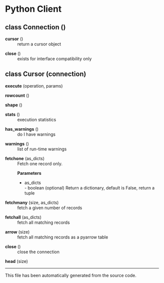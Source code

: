 # Python Client

<!--- this page is automatically build from connection.py --->

<!--- target format
<dl>
    <dt><h2>class <b>Schema</b> (definition)</h2></dt>  
    <dd>
    Tests a dictionary against a schema to test for conformity. Schema definition is similar to - but not the same as - avro schemas
 
    <h3>Parameters</h3>
    <dl>
        <dt><b>definition:</b> dictionary or string</dt>
        <dd>A dictionary, a JSON string of a dictionary or the name of a JSON file containing a schema definition
        </dd>
    </dl>

    <h3>Properties</h3>
    <dl>
        <dt><b>definition</b> dictionary or string</dt>
        <dd>A dictionary, a JSON string of a dictionary or the name of a JSON file containing a schema definition
        </dd>
    </dl>

    <h3>Functions</h3>
    <dl>
        <dt><h4>def <b>validate</b> (subject, raise_exception) -> dictionary or string</h4></dt>
        <dd>
            Test a dictionary against the Schema.

            <p><b>Parameters</b></p>
            <ul>
                <li>
                    subject: dictionary<br />
                    The dictionary to test for conformity
                </li>
                <li>
                    raise_exception: boolean<br />
                    If True, when the subject doesn't conform to the schema a ValidationError is raised
                </li>
            </ul>

            <p><b>Returns</b></p>
            <p>boolean, True is subject conforms</p>

            <p><b>Raises</b></p>
            <p>ValidationError</p>
        </dd>
    </dl>

</dd>
</dl>
--->

<!--- start --->
<dl><dt><h2>class <b>Connection</b> ()</h2></dd></dl><dl><dt><b>cursor</b> ()</dt><dd>
return a cursor object</dd></dl>
<dl><dt><b>close</b> ()</dt><dd>
exists for interface compatibility only</dd></dl>
<dl><dt><h2>class <b>Cursor</b> (connection)</h2></dd></dl><dl><dt><b>execute</b> (operation, params)</dt><dd></dd></dl>
<dl><dt><b>rowcount</b> ()</dt><dd></dd></dl>
<dl><dt><b>shape</b> ()</dt><dd></dd></dl>
<dl><dt><b>stats</b> ()</dt><dd>
execution statistics</dd></dl>
<dl><dt><b>has_warnings</b> ()</dt><dd>
do I have warnings</dd></dl>
<dl><dt><b>warnings</b> ()</dt><dd>
list of run-time warnings</dd></dl>
<dl><dt><b>fetchone</b> (as_dicts)</dt><dd>
Fetch one record only.

<p><b>Parameters</b></p><ul><li>as_dicts</li> -  boolean (optional)  
Return a dictionary, default is False, return a tuple</dd></dl>
<dl><dt><b>fetchmany</b> (size, as_dicts)</dt><dd>
fetch a given number of records</dd></dl>
<dl><dt><b>fetchall</b> (as_dicts)</dt><dd>
fetch all matching records</dd></dl>
<dl><dt><b>arrow</b> (size)</dt><dd>
fetch all matching records as a pyarrow table</dd></dl>
<dl><dt><b>close</b> ()</dt><dd>
close the connection</dd></dl>
<dl><dt><b>head</b> (size)</dt><dd></dd></dl>

<hr><p>This file has been automatically generated from the source code.</p>